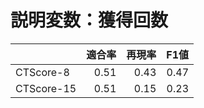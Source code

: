 # 説明変数：獲得回数
| | 適合率 | 再現率 | F1値 |
| :-- | --: | --: | --: |
| CTScore-8 | 0.51 | 0.43 | 0.47 |
| CTScore-15 | 0.51 | 0.15 | 0.23 |

